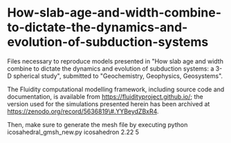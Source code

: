# How-slab-age-and-width-combine-to-dictate-the-dynamics-and-evolution-of-subduction-systems
Files necessary to reproduce models presented in "How slab age and width combine to dictate the dynamics and evolution of subduction systems: a 3-D spherical study", submitted to "Geochemistry, Geophysics, Geosystems".

The Fluidity computational modelling framework, including source code and documentation, is available from https://fluidityproject.github.io/; the version used for the simulations presented herein has been archived at https://zenodo.org/record/5636819\#.YYBeydZBxR4. 

Then, make sure to generate the mesh file by executing python icosahedral_gmsh_new.py icosahedron 2.22 5
